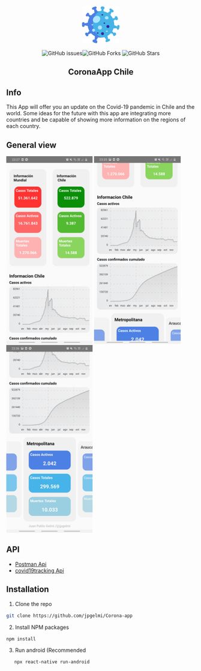 <p align="center"><a href="https://github.com/jpgelmi/Corona-app/blob/main/src/assets/coronavirus.png" target="_blank" rel="noopener noreferrer"><img width="100" src="https://github.com/jpgelmi/Corona-app/blob/main/src/assets/coronavirus.png" alt="CoronaApp logo"></a></p>

<p align="center">
  <img src="https://img.shields.io/github/issues/jpgelmi/Corona-app" alt="
GitHub issues"><img src="https://img.shields.io/github/forks/jpgelmi/Corona-app" alt="GitHub Forks">
  <img src="https://img.shields.io/github/stars/jpgelmi/Corona-app" alt="GitHub Stars">
</p>

<h2 align="center">CoronaApp Chile</h2>

## Info
This App will offer you an update on the Covid-19 pandemic in Chile and the world. Some ideas for the future with this app are integrating more countries and be capable of showing more information on the regions of each country.

## General view
<img src="https://github.com/jpgelmi/Corona-app/blob/main/src/assets/Screenshot_20201110-232753_CoronaApp.jpg" height="500"/> <img src="https://github.com/jpgelmi/Corona-app/blob/main/src/assets/Screenshot_20201110-233557_CoronaApp.jpg" height="500"/> <img src="https://github.com/jpgelmi/Corona-app/blob/main/src/assets/Screenshot_20201110-233605_CoronaApp.jpg" height="500"/>

## API
  * [Postman Api](https://documenter.getpostman.com/view/10808728/SzS8rjbc)
  * [covid19tracking Api](https://covid19tracking.narrativa.com/index_en.html)

## Installation
1. Clone the repo
```sh
git clone https://github.com/jpgelmi/Corona-app
```
2. Install NPM packages
```sh
npm install
```
3. Run android (Recommended
```sh
   npx react-native run-android
```
